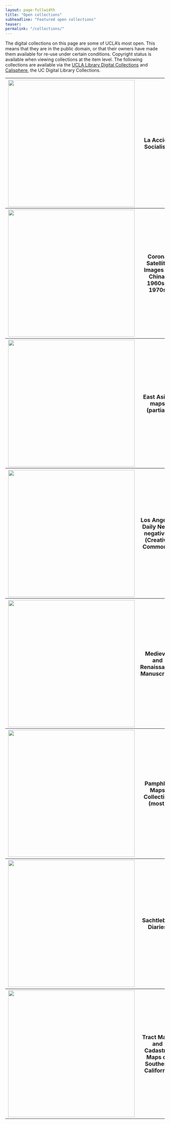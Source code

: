 ```yaml
---
layout: page-fullwidth
title: "Open collections"
subheadline: "Featured open collections"
teaser:
permalink: "/collections/"
---
```

The digital collections on this page are some of UCLA’s most open. This means that they are in the public domain, or that their owners have made them available for re-use under certain conditions. Copyright status is available when viewing collections at the item level. The following collections are available via the [UCLA Library Digital Collections](http://digital2.library.ucla.edu) and [Calisphere](https://calisphere.org/UCLA/collections/), the UC Digital Library Collections.

<table>
<tr>
<th>
  <a href="http://digital2.library.ucla.edu/viewItem.do?ark=21198/zz0028tdsv" target="_blank">
  <img src="http://digital2.library.ucla.edu/images-new/laaccionsocialis.jpg"></a>
</th>
  <th>La Accion Socialista</th>

<th>
  <a href="http://digital2.library.ucla.edu/viewItem.do?ark=21198/zz0028sh1g" target="_blank">
  <img src="http://digital2.library.ucla.edu/images-new/antiphonariumeth.jpg"></a>
  <th>Antiphonarium et hymnarium secundom morem Sanctae Romanae Ecclesiae</th>
</th>
<th>
  <a href="http://digital2.library.ucla.edu/viewItem.do?ark=21198/zz0009gx2d" target="_blank">
  <img src="http://digital2.library.ucla.edu/images-new/armenianmanuscr.jpg"></a>
  <th>Armenian Manuscripts</th>
</th>
<th>
  <a href="http://digital2.library.ucla.edu/viewItem.do?ark=21198/zz0028tr8x" target="_blank">
  <img src="http://digital2.library.ucla.edu/images-new/brumanhenry.jpg"></a>
  <th>Bruman Map Collection</th>
</th>
</tr>
<tr>
<th>
  <a href="http://digital2.library.ucla.edu/viewItem.do?ark=21198/zz002gcbkf" target="_blank">
  <img src="http://digital2.library.ucla.edu/images-new/minsatellite.jpg"></a>
  <th>Corona Satellite Images of China, 1960s-1970s</th>
</th>
<th>
  <a href="http://digital2.library.ucla.edu/viewItem.do?ark=21198/zz0014rx5v" target="_blank">
  <img src="http://digital2.library.ucla.edu/images-new/corpusjuriscano.jpg"></a>
  <th>Corpus Juris Canonici</th>
</th>
<th>
  <a href="http://cdli.ucla.edu/" target="_blank">
  <img src="http://digital2.library.ucla.edu/images-new/cuneiformdigita.jpg"></a>
  <th>Cuneiform Digital Library</th>
</th>
<th>
  <a href="http://digital2.library.ucla.edu/viewItem.do?ark=21198/zz00022683" target="_blank">
  <img src="http://digital2.library.ucla.edu/images-new/dissertationont.jpg"></a>
  <th>Dissertation on the Voluntary Eating of Blood</th>
</th>
</tr>
<tr>
<th>
  <a href="http://digital2.library.ucla.edu/viewItem.do?ark=21198/zz002hc63p" target="_blank">
  <img src="http://digital2.library.ucla.edu/images-new/eastasiamaps.jpg"></a>
  <th>East Asian maps (partial)</th>
</th>
<th>
  <a href="http://digital2.library.ucla.edu/viewItem.do?ark=21198/zz0009gx3x" target="_blank">
  <img src="http://digital2.library.ucla.edu/images-new/ethiopicmanuscr.jpg"></a>
  <th>Ethiopic Manuscripts</th>
</th>
<th>
  <a href="http://digital2.library.ucla.edu/viewItem.do?ark=21198/zz0009gsq9" target="_blank">
  <img src="http://digital2.library.ucla.edu/images-new/hathawaymanuscr.jpg"></a>
  <th>Hathaway Manuscripts</th>
</th>
<th>
  <a href="http://digital2.library.ucla.edu/viewItem.do?ark=21198/zz0002fn7s" target="_blank">
  <img src="http://digital2.library.ucla.edu/images-new/indexofmedieval.jpg"></a>
  <th>Index of Medieval Images</th>
</th>
</tr>
<tr>
<th>
  <a href="http://digital2.library.ucla.edu/viewItem.do?ark=21198/zz00294nz8" target="_blank">
  <img src="http://digital2.library.ucla.edu/images-new/losangelesdailynews.jpg"></a>
  <th>Los Angeles Daily News negatives (Creative Commons)</th>
</th>
<th>
  <a href="http://digital2.library.ucla.edu/viewItem.do?ark=21198/zz0002np7z" target="_blank">
  <img src="http://digital2.library.ucla.edu/images-new/losangelestimes.jpg"></a>
  <th>Los Angeles Times Photographic Archive (Creative Commons)</th>
</th>
<th>
  <a href="http://digital2.library.ucla.edu/viewItem.do?ark=21198/zz001d0fwd" target="_blank">
  <img src="http://digital2.library.ucla.edu/images-new/mapsshowingdist.jpg"></a>
  <th>Maps Showing Distribution of Racial and National Groups in Los Angeles, 1940 Census</th>
</th>
<th>
  <a href="http://digital2.library.ucla.edu/viewItem.do?ark=21198/zz0009c4d4" target="_blank">
  <img src="http://digital2.library.ucla.edu/images-new/mcafeebyronpape.jpg"></a>
  <th>McAfee Papers</th>
</th>
</tr>
<tr>
<th>
  <a href="http://digital2.library.ucla.edu/viewItem.do?ark=21198/zz0009gx4f" target="_blank">
  <img src="http://digital2.library.ucla.edu/images-new/medievalandrena.jpg"></a>
  <th>Medieval and Renaissance Manuscripts</th>
</th>
<th>
  <a href="http://digital2.library.ucla.edu/viewItem.do?ark=21198/zz0028tdtc" target="_blank">
  <img src="http://digital2.library.ucla.edu/images-new/montanala.jpg"></a>
  <th>La Montana</th>
</th>
<th>
  <a href="http://digital2.library.ucla.edu/viewItem.do?ark=21198/zz0028tdhq" target="_blank">
  <img src="http://digital2.library.ucla.edu/images-new/obreropanadero.jpg"></a>
  <th>El Obrero Panadero</th>
</th>
<th>
  <a href="http://digital2.library.ucla.edu/viewItem.do?ark=21198/zz0028tdrb" target="_blank">
  <img src="http://digital2.library.ucla.edu/images-new/organizacionobrera.jpg"></a>
  <th>La Organizacion Obrera</th>
</th>
</tr>
<tr>
<th>
  <a href="http://digital2.library.ucla.edu/viewItem.do?ark=21198/zz001d0fvw" target="_blank">
  <img src="http://digital2.library.ucla.edu/images-new/pamphletmapscol.jpg"></a>
  <th>Pamphlet Maps Collection (most)</th>
</th>
<th>
  <a href="http://digital2.library.ucla.edu/viewItem.do?ark=21198/zz0002gwzg" target="_blank">
  <img src="http://digital2.library.ucla.edu/images-new/patentmedicinec.jpg"></a>
  <th>Patent Medicine Cards</th>
</th>
<th>
  <a href="http://digital2.library.ucla.edu/viewItem.do?ark=21198/zz0028tdqt" target="_blank">
  <img src="http://digital2.library.ucla.edu/images-new/perseguidoel.jpg"></a>
  <th>El Perseguido</th>
</th>
<th>
  <a href="http://digital2.library.ucla.edu/viewItem.do?ark=21198/zz0025hqmb" target="_blank">
  <img src="http://digital2.library.ucla.edu/images-new/laprotestahuman.jpg"></a>
  <th>La Protesta Humana Collection</th>
</th>
</tr>
<tr>
<th>
  <a href="http://digital2.library.ucla.edu/viewItem.do?ark=21198/zz002hj1b4" target="_blank">
  <img src="http://digital2.library.ucla.edu/images-new/sachtlebendiaries.jpg"></a>
  <th>Sachtleben Diaries</th>
</th>
<th>
  <a href="http://digital2.library.ucla.edu/viewItem.do?ark=21198/zz001nx6sg" target="_blank">
  <img src="http://digital2.library.ucla.edu/images-new/sachtleben.jpg"></a>
  <th>Sachtleben Papers</th>
</th>
<th>
  <a href="http://digital2.library.ucla.edu/viewItem.do?ark=21198/zz00098b52" target="_blank">
  <img src="http://digital2.library.ucla.edu/images-new/solinusciuliusd.jpg"></a>
  <th>Solinus (C. Iulius) De situ orbis terrarum</th>
</th>
<th>
  <a href="http://digital2.library.ucla.edu/viewItem.do?ark=21198/zz0017r9p5" target="_blank">
  <img src="http://digital2.library.ucla.edu/images-new/theatrumorbiste.jpg"></a>
  <th>Theatrum orbis terrarum</th>
</th>
</tr>
<tr>
<th>
  <a href="http://digital2.library.ucla.edu/viewItem.do?ark=21198/zz001d0fsv" target="_blank">
  <img src="http://digital2.library.ucla.edu/images-new/tractmapsandcad.jpg"></a>
  <th>Tract Maps and Cadastral Maps of Southern California</th>
</th>
<th>
  <a href="http://digital2.library.ucla.edu/viewItem.do?ark=21198/zz002b86sm" target="_blank">
  <img src="http://digital2.library.ucla.edu/images-new/variouspamphletssciences.jpg"></a>
  <th>Various Pamphlets from History and Special Collections for the Sciences</th>
</th>
</tr>
  </table>


<style>
table img {
width: 400px;
height: auto;
}

th {
	font-size: 110%;
}

</style>

